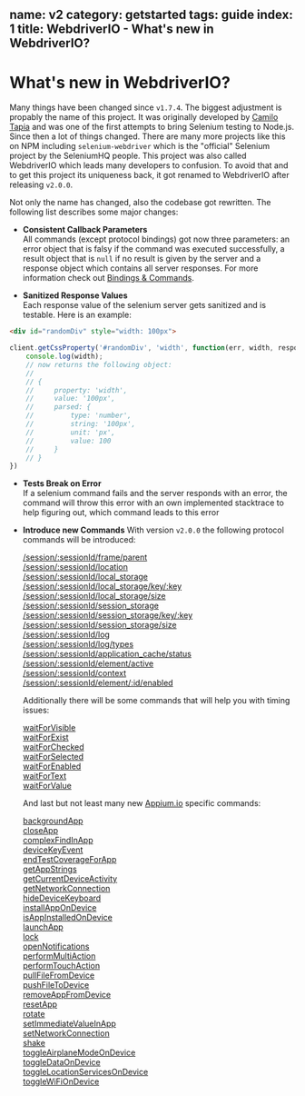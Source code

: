 name: v2
category: getstarted
tags: guide
index: 1
title: WebdriverIO - What's new in WebdriverIO?
---

# What's new in WebdriverIO?

Many things have been changed since `v1.7.4`. The biggest adjustment is propably the name of this project.
It was originally developed by [Camilo Tapia](http://www.1001.io/) and was one of the first attempts
to bring Selenium testing to Node.js. Since then a lot of things changed. There are many more
projects like this on NPM including `selenium-webdriver` which is the "official" Selenium project by
the SeleniumHQ people. This project was also called WebdriverIO which leads many developers to confusion.
To avoid that and to get this project its uniqueness back, it got renamed to WebdriverIO after releasing
`v2.0.0`.

Not only the name has changed, also the codebase got rewritten. The following list describes some major
changes:

- **Consistent Callback Parameters**<br>
  All commands (except protocol bindings) got now three parameters: an error object that is falsy if
  the command was executed successfully, a result object that is `null` if no result is given by the
  server and a response object which contains all server responses. For more information check out
  [Bindings & Commands](/guide/getstarted/bindingscommands.html).

- **Sanitized Response Values**<br>
  Each response value of the selenium server gets sanitized and is testable. Here is an example:

```html
<div id="randomDiv" style="width: 100px">
```

```js
client.getCssProperty('#randomDiv', 'width', function(err, width, responses) {
    console.log(width);
    // now returns the following object:
    //
    // {
    //     property: 'width',
    //     value: '100px',
    //     parsed: {
    //         type: 'number',
    //         string: '100px',
    //         unit: 'px',
    //         value: 100
    //     }
    // }
})
```

- **Tests Break on Error**<br>
  If a selenium command fails and the server responds with an error, the command will throw this
  error with an own implemented stacktrace to help figuring out, which command leads to this error

- **Introduce new Commands**
  With version `v2.0.0` the following protocol commands will be introduced:

  [/session/:sessionId/frame/parent](/api/protocol/parent.html)<br>
  [/session/:sessionId/location](/api/protocol/location.html)<br>
  [/session/:sessionId/local_storage](/api/protocol/localStorage.html)<br>
  [/session/:sessionId/local_storage/key/:key](/api/protocol/localStorage.html)<br>
  [/session/:sessionId/local_storage/size](/api/protocol/localStorageSize.html)<br>
  [/session/:sessionId/session_storage](/api/protocol/sessionStorage.html)<br>
  [/session/:sessionId/session_storage/key/:key](/api/protocol/sessionStorage.html)<br>
  [/session/:sessionId/session_storage/size](/api/protocol/sessionStorageSize.html)<br>
  [/session/:sessionId/log](/api/protocol/log.html)<br>
  [/session/:sessionId/log/types](/api/protocol/logTypes.html)<br>
  [/session/:sessionId/application_cache/status](/api/protocol/applicationCacheStatus.html)<br>
  [/session/:sessionId/element/active](/api/protocol/elementActive.html)<br>
  [/session/:sessionId/context](/api/protocol/context.html)<br>
  [/session/:sessionId/element/:id/enabled](/api/protocol/elementIdEnabled.html)<br>

  Additionally there will be some commands that will help you with timing issues:

  [waitForVisible](/api/utility/waitForVisible.html)<br>
  [waitForExist](/api/utility/waitForExist.html)<br>
  [waitForChecked](/api/utility/waitForChecked.html)<br>
  [waitForSelected](/api/utility/waitForSelected.html)<br>
  [waitForEnabled](/api/utility/waitForEnabled.html)<br>
  [waitForText](/api/utility/waitForText.html)<br>
  [waitForValue](/api/utility/waitForValue.html)<br>

  And last but not least many new [Appium.io](http://appium.io) specific commands:

  [backgroundApp](/api/appium/backgroundApp.html)<br>
  [closeApp](/api/appium/closeApp.html)<br>
  [complexFindInApp](/api/appium/complexFindInApp.html)<br>
  [deviceKeyEvent](/api/appium/deviceKeyEvent.html)<br>
  [endTestCoverageForApp](/api/appium/endTestCoverageForApp.html)<br>
  [getAppStrings](/api/appium/getAppStrings.html)<br>
  [getCurrentDeviceActivity](/api/appium/getCurrentDeviceActivity.html)<br>
  [getNetworkConnection](/api/appium/getNetworkConnection.html)<br>
  [hideDeviceKeyboard](/api/appium/hideDeviceKeyboard.html)<br>
  [installAppOnDevice](/api/appium/installAppOnDevice.html)<br>
  [isAppInstalledOnDevice](/api/appium/isAppInstalledOnDevice.html)<br>
  [launchApp](/api/appium/launchApp.html)<br>
  [lock](/api/appium/lock.html)<br>
  [openNotifications](/api/appium/openNotifications.html)<br>
  [performMultiAction](/api/appium/performMultiAction.html)<br>
  [performTouchAction](/api/appium/performTouchAction.html)<br>
  [pullFileFromDevice](/api/appium/pullFileFromDevice.html)<br>
  [pushFileToDevice](/api/appium/pushFileToDevice.html)<br>
  [removeAppFromDevice](/api/appium/removeAppFromDevice.html)<br>
  [resetApp](/api/appium/resetApp.html)<br>
  [rotate](/api/appium/rotate.html)<br>
  [setImmediateValueInApp](/api/appium/setImmediateValueInApp.html)<br>
  [setNetworkConnection](/api/appium/setNetworkConnection.html)<br>
  [shake](/api/appium/shake.html)<br>
  [toggleAirplaneModeOnDevice](/api/appium/toggleAirplaneModeOnDevice.html)<br>
  [toggleDataOnDevice](/api/appium/toggleDataOnDevice.html)<br>
  [toggleLocationServicesOnDevice](/api/appium/toggleLocationServicesOnDevice.html)<br>
  [toggleWiFiOnDevice](/api/appium/toggleWiFiOnDevice.html)<br>

